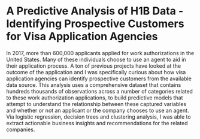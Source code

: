 # A Predictive Analysis of H1B Data - Identifying Prospective Customers for Visa Application Agencies

In 2017, more than 600,000 applicants applied for work authorizations in the United States. Many of these individuals choose to use an agent to aid in their application process. A ton of previous projects have looked at the outcome of the application and I was specifically curious about how visa application agencies can identify prospective customers from the available data source. This analysis uses a comprehensive dataset that contains hundreds thousands of observations across a number of categories related to these work authorization applications, to build predictive models that attempt to understand the relationship between these captured variables and whether or not an applicant or the company chooses to use an agent. Via logistic regression, decision trees and clustering analysis, I was able to extract actionable business insights and recommendations for the related companies. 

